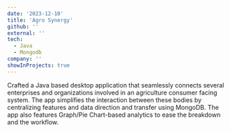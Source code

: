 ```yaml
---
date: '2023-12-10'
title: 'Agro Synergy'
github: ''
external: ''
tech:
  - Java
  - Mongodb
company: ''
showInProjects: true
---
```


Crafted a Java based desktop application that seamlessly connects several enterprises and organizations involved in an agriculture
consumer facing system. The app simplifies the interaction between these bodies by centralizing features and data direction and transfer using MongoDB. The app also features Graph/Pie Chart-based analytics to ease the breakdown and the workflow.
